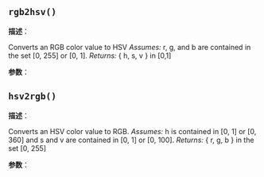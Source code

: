 
## `rgb2hsv()` 


**描述**：<p>Converts an RGB color value to HSV
<em>Assumes:</em> r, g, and b are contained in the set [0, 255] or [0, 1].
<em>Returns:</em> { h, s, v } in [0,1]</p>

**参数**：



<a name="hsv2rgb"></a>

## `hsv2rgb()` 


**描述**：<p>Converts an HSV color value to RGB.
<em>Assumes:</em> h is contained in [0, 1] or [0, 360] and s and v are contained in [0, 1] or [0, 100].
<em>Returns:</em> { r, g, b } in the set [0, 255]</p>

**参数**：



